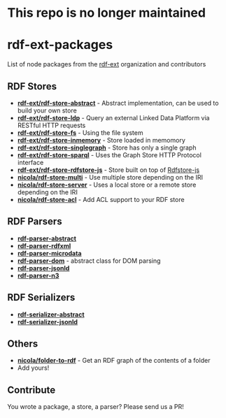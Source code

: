 # This repo is no longer maintained

# rdf-ext-packages
List of node packages from the [rdf-ext](http://github.com/rdf-ext) organization and contributors

## RDF Stores

- [**rdf-ext/rdf-store-abstract**](http://github.com/rdf-ext/rdf-store-abstract) - Abstract implementation, can be used to build your own store
- [**rdf-ext/rdf-store-ldp**](http://github.com/rdf-ext/rdf-store-ldp) - Query an external Linked Data Platform via RESTful HTTP requests
- [**rdf-ext/rdf-store-fs**](http://github.com/rdf-ext/rdf-store-fs) - Using the file system
- [**rdf-ext/rdf-store-inmemory**](http://github.com/rdf-ext/rdf-store-inmemory) - Store loaded in memomory
- [**rdf-ext/rdf-store-singlegraph**](http://github.com/rdf-ext/rdf-store-singlegraph) - Store has only a single graph
- [**rdf-ext/rdf-store-sparql**](http://github.com/rdf-ext/rdf-store-sparql) - Uses the Graph Store HTTP Protocol interface
- [**rdf-ext/rdf-store-rdfstore-js**](http://github.com/rdf-ext/rdf-store-rdfstore-js) - Store built on top of [Rdfstore-js](http://github.com/antoniogarrote/rdfstore-js)
- [**nicola/rdf-store-multi**](http://github.com/nicola/rdf-store-multi) - Use multiple store depending on the IRI
- [**nicola/rdf-store-server**](http://github.com/nicola/rdf-store-server) - Uses a local store or a remote store depending on the IRI
- [**nicola/rdf-store-acl**](http://github.com/nicola/rdf-store-acl) - Add ACL support to your RDF store

## RDF Parsers

- [**rdf-parser-abstract**](https://github.com/rdf-ext/rdf-parser-abstract)
- [**rdf-parser-rdfxml**](https://github.com/rdf-ext/rdf-parser-rdfxml)
- [**rdf-parser-microdata**](https://github.com/rdf-ext/rdf-parser-microdata)
- [**rdf-parser-dom**](https://github.com/rdf-ext/rdf-parser-dom) - abstract class for DOM parsing
- [**rdf-parser-jsonld**](https://github.com/rdf-ext/rdf-parser-jsonld)
- [**rdf-parser-n3**](https://github.com/rdf-ext/rdf-parser-n3)

## RDF Serializers
- [**rdf-serializer-abstract**](https://github.com/rdf-ext/rdf-serializer-abstract)
- [**rdf-serializer-jsonld**](https://github.com/rdf-ext/rdf-serializer-jsonld)


## Others
- [**nicola/folder-to-rdf**](http://github.com/nicola/folder-to-rdf) - Get an RDF graph of the contents of a folder
- Add yours!

## Contribute

You wrote a package, a store, a parser? Please send us a PR!
